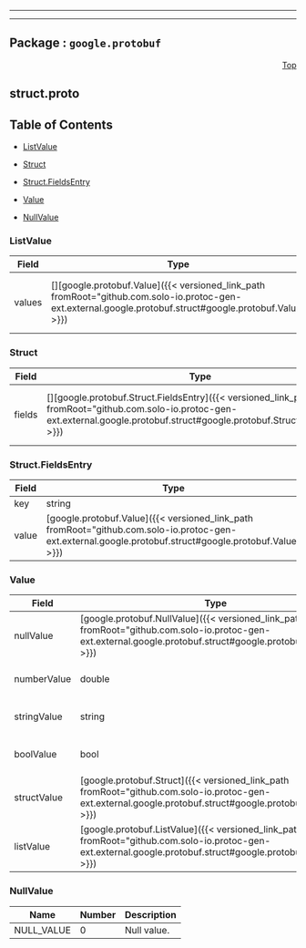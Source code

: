 
---

---

## Package : `google.protobuf`



<a name="top"></a>

<a name="API Reference for struct.proto"></a>
<p align="right"><a href="#top">Top</a></p>

## struct.proto


## Table of Contents
  - [ListValue](#google.protobuf.ListValue)
  - [Struct](#google.protobuf.Struct)
  - [Struct.FieldsEntry](#google.protobuf.Struct.FieldsEntry)
  - [Value](#google.protobuf.Value)

  - [NullValue](#google.protobuf.NullValue)






<a name="google.protobuf.ListValue"></a>

### ListValue



| Field | Type | Label | Description |
| ----- | ---- | ----- | ----------- |
| values | [][google.protobuf.Value]({{< versioned_link_path fromRoot="github.com.solo-io.protoc-gen-ext.external.google.protobuf.struct#google.protobuf.Value" >}}) | repeated | Repeated field of dynamically typed values. |
  





<a name="google.protobuf.Struct"></a>

### Struct



| Field | Type | Label | Description |
| ----- | ---- | ----- | ----------- |
| fields | [][google.protobuf.Struct.FieldsEntry]({{< versioned_link_path fromRoot="github.com.solo-io.protoc-gen-ext.external.google.protobuf.struct#google.protobuf.Struct.FieldsEntry" >}}) | repeated | Unordered map of dynamically typed values. |
  





<a name="google.protobuf.Struct.FieldsEntry"></a>

### Struct.FieldsEntry



| Field | Type | Label | Description |
| ----- | ---- | ----- | ----------- |
| key | string |  |  |
  | value | [google.protobuf.Value]({{< versioned_link_path fromRoot="github.com.solo-io.protoc-gen-ext.external.google.protobuf.struct#google.protobuf.Value" >}}) |  |  |
  





<a name="google.protobuf.Value"></a>

### Value



| Field | Type | Label | Description |
| ----- | ---- | ----- | ----------- |
| nullValue | [google.protobuf.NullValue]({{< versioned_link_path fromRoot="github.com.solo-io.protoc-gen-ext.external.google.protobuf.struct#google.protobuf.NullValue" >}}) |  | Represents a null value. |
  | numberValue | double |  | Represents a double value. |
  | stringValue | string |  | Represents a string value. |
  | boolValue | bool |  | Represents a boolean value. |
  | structValue | [google.protobuf.Struct]({{< versioned_link_path fromRoot="github.com.solo-io.protoc-gen-ext.external.google.protobuf.struct#google.protobuf.Struct" >}}) |  | Represents a structured value. |
  | listValue | [google.protobuf.ListValue]({{< versioned_link_path fromRoot="github.com.solo-io.protoc-gen-ext.external.google.protobuf.struct#google.protobuf.ListValue" >}}) |  | Represents a repeated `Value`. |
  




 <!-- end messages -->


<a name="google.protobuf.NullValue"></a>

### NullValue


| Name | Number | Description |
| ---- | ------ | ----------- |
| NULL_VALUE | 0 | Null value. |


 <!-- end enums -->

 <!-- end HasExtensions -->

 <!-- end services -->

